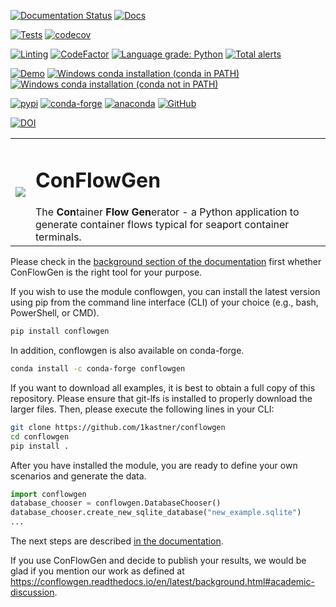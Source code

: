 [![Documentation Status](https://readthedocs.org/projects/conflowgen/badge/?version=latest)](https://conflowgen.readthedocs.io/en/latest/?badge=latest)
[![Docs](https://github.com/1kastner/conflowgen/actions/workflows/docs.yaml/badge.svg)](https://github.com/1kastner/conflowgen/actions/workflows/docs.yaml)

[![Tests](https://github.com/1kastner/conflowgen/actions/workflows/unittests.yaml/badge.svg)](https://github.com/1kastner/conflowgen/actions/workflows/unittests.yaml)
[![codecov](https://codecov.io/gh/1kastner/conflowgen/branch/main/graph/badge.svg?token=GICVMYHJ42)](https://codecov.io/gh/1kastner/conflowgen)

[![Linting](https://github.com/1kastner/conflowgen/actions/workflows/linting.yml/badge.svg)](https://github.com/1kastner/conflowgen/actions/workflows/linting.yml)
[![CodeFactor](https://www.codefactor.io/repository/github/1kastner/conflowgen/badge)](https://www.codefactor.io/repository/github/1kastner/conflowgen)
[![Language grade: Python](https://img.shields.io/lgtm/grade/python/g/1kastner/conflowgen.svg?logo=lgtm&logoWidth=18)](https://lgtm.com/projects/g/1kastner/conflowgen/context:python)
[![Total alerts](https://img.shields.io/lgtm/alerts/g/1kastner/conflowgen.svg?logo=lgtm&logoWidth=18)](https://lgtm.com/projects/g/1kastner/conflowgen/alerts/)

[![Demo](https://github.com/1kastner/conflowgen/actions/workflows/demo.yaml/badge.svg)](https://github.com/1kastner/conflowgen/actions/workflows/demo.yaml)
[![Windows conda installation (conda in PATH)](https://github.com/1kastner/conflowgen/actions/workflows/conda-installation.yaml/badge.svg)](https://github.com/1kastner/conflowgen/actions/workflows/conda-installation.yaml)
[![Windows conda installation (conda not in PATH)](https://github.com/1kastner/conflowgen/actions/workflows/conda-installation-not-in-path.yaml/badge.svg)](https://github.com/1kastner/conflowgen/actions/workflows/conda-installation-not-in-path.yaml)

[![pypi](https://img.shields.io/pypi/v/conflowgen)](https://pypi.org/project/conflowgen/)
[![conda-forge](https://img.shields.io/conda/v/conda-forge/conflowgen?logo=anaconda)](https://anaconda.org/conda-forge/conflowgen)
[![anaconda](https://img.shields.io/conda/v/mkastner/conflowgen?logo=anaconda)](https://anaconda.org/mkastner/conflowgen)
[![GitHub](https://img.shields.io/github/v/release/1kastner/conflowgen?label=github)](https://github.com/1kastner/conflowgen/releases)


[![DOI](https://zenodo.org/badge/433930077.svg)](https://zenodo.org/badge/latestdoi/433930077)

<table style="border: none">
  <tr style="border: none">
    <td style="border: none">
<img src="https://raw.githubusercontent.com/1kastner/conflowgen/main/logos/conflowgen_logo_small.png">
    </td>
    <td style="border: none">
      <h1>ConFlowGen</h1>
      The <b>Con</b>tainer <b>Flow</b> <b>Gen</b>erator - a Python application to generate container flows typical for seaport 
container terminals.
    </td>
  </tr>
</table>
  
Please check in the
[background section of the documentation](https://conflowgen.readthedocs.io/en/latest/background.html)
first whether ConFlowGen is the right tool for your purpose.

If you wish to use the module conflowgen, you can install the latest version using pip from the command line interface
(CLI) of your choice (e.g., bash, PowerShell, or CMD).

```bash
pip install conflowgen
```

In addition, conflowgen is also available on conda-forge.

```bash
conda install -c conda-forge conflowgen
```

If you want to download all examples, it is best to obtain a full copy of this repository.
Please ensure that git-lfs is installed to properly download the larger files.
Then, please execute the following lines in your CLI:

```bash
git clone https://github.com/1kastner/conflowgen
cd conflowgen
pip install .
```

After you have installed the module, you are ready to define your own scenarios and generate the data.

```python
import conflowgen
database_chooser = conflowgen.DatabaseChooser()
database_chooser.create_new_sqlite_database("new_example.sqlite")
...
```

The next steps are described
[in the documentation](https://conflowgen.readthedocs.io/en/latest/).

If you use ConFlowGen and decide to publish your results, we would be glad if you mention our work as defined at
https://conflowgen.readthedocs.io/en/latest/background.html#academic-discussion.
